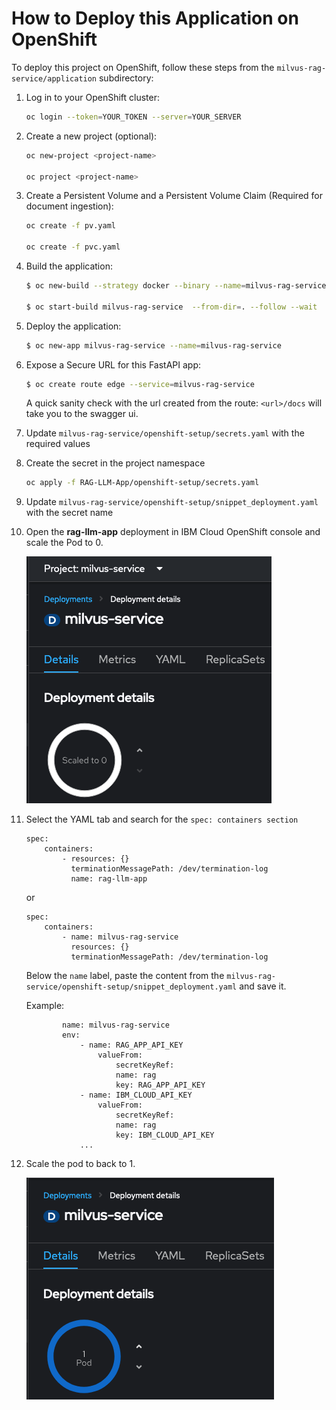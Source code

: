 # How to Deploy this Application on OpenShift

To deploy this project on OpenShift, follow these steps from the `milvus-rag-service/application` subdirectory:

1. Log in to your OpenShift cluster:

    ```bash
    oc login --token=YOUR_TOKEN --server=YOUR_SERVER
    ```

2. Create a new project (optional):

    ```bash
    oc new-project <project-name>

    oc project <project-name>
    ```

2. Create a Persistent Volume and a Persistent Volume Claim (Required for document ingestion):

    ```bash
    oc create -f pv.yaml

    oc create -f pvc.yaml
    ```


3. Build the application:

    ```bash
    $ oc new-build --strategy docker --binary --name=milvus-rag-service

    $ oc start-build milvus-rag-service  --from-dir=. --follow --wait
    ```

4. Deploy the application:

    ```bash
    $ oc new-app milvus-rag-service --name=milvus-rag-service
    ```

5. Expose a Secure URL for this FastAPI app:

    ```bash
    $ oc create route edge --service=milvus-rag-service
    ```

    A quick sanity check with the url created from the route: `<url>/docs` will take you to the swagger ui.

1.	Update `milvus-rag-service/openshift-setup/secrets.yaml` with the required values
2.	Create the secret in the project namespace
    ```bash
    oc apply -f RAG-LLM-App/openshift-setup/secrets.yaml
    ```
3.	Update `milvus-rag-service/openshift-setup/snippet_deployment.yaml` with the secret name


4.	Open the **rag-llm-app** deployment in IBM Cloud OpenShift console and scale the Pod to 0.

    ![alt text](images/image.png)

5.	Select the YAML tab and search for the `spec: containers section`
    ```
    spec:
        containers:
            - resources: {}
              terminationMessagePath: /dev/termination-log
              name: rag-llm-app
    ```
    or 
    ```
    spec:
        containers:
            - name: milvus-rag-service
              resources: {}
              terminationMessagePath: /dev/termination-log
    ```
    Below the `name` label, paste the content from the `milvus-rag-service/openshift-setup/snippet_deployment.yaml` and save it.

     Example:
    ```
            name: milvus-rag-service
            env:
                - name: RAG_APP_API_KEY
                    valueFrom:
                        secretKeyRef:
                        name: rag
                        key: RAG_APP_API_KEY
                - name: IBM_CLOUD_API_KEY
                    valueFrom:
                        secretKeyRef:
                        name: rag
                        key: IBM_CLOUD_API_KEY
                ...
    ```    
6.	Scale the pod to back to 1.

    ![alt text](images/image-1.png)
